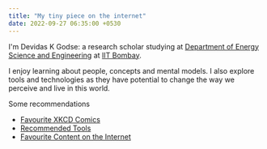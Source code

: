 ```yaml
---
title: "My tiny piece on the internet"
date: 2022-09-27 06:35:00 +0530
---
```



I'm Devidas K Godse: a research scholar studying at [Department of Energy Science and Engineering](https://www.ese.iitb.ac.in/) at [IIT Bombay](http://www.iitb.ac.in/).

I enjoy learning about people, concepts and mental models. I also explore tools and technologies as they have potential to change the way we perceive and live in this world.

Some recommendations
- [Favourite XKCD Comics](/xkcd)
- [Recommended Tools](/tools)
- [Favourite Content on the Internet](/favourites)